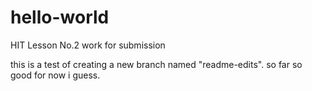 # hello-world
HIT Lesson No.2 work for submission

this is a test of creating a new branch named "readme-edits".
so far so good for now i guess.
